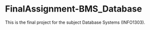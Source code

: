 # FinalAssignment-BMS_Database
This is the final project for the subject Database Systems (INFO1303).
